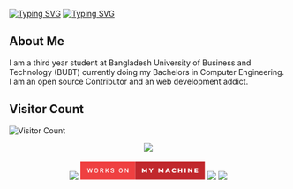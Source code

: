 [![Typing SVG](https://readme-typing-svg.herokuapp.com?font=Exo+2&size=24&duration=4000&pause=1000&center=true&vCenter=true&width=435&lines=Welcome+to+my+profile;It's+me+Alemam)](https://git.io/typing-svg)
[![Typing SVG](https://readme-typing-svg.herokuapp.com?font=Exo+2&size=24&duration=4000&pause=1000&color=40DF1E&center=true&vCenter=true&width=435&lines=Always+learning+new+things)](https://git.io/typing-svg)

## About Me
I am a third year student at Bangladesh University of Business and Technology (BUBT) currently doing my Bachelors in Computer Engineering. I am an open source Contributor and an web development addict.


## Visitor Count
![Visitor Count]((https://profile-counter.glitch.me/alemam242/count.svg))

<p align="center">
  <img src="https://readme-typing-svg.herokuapp.com/?center=true&vCenter=true&color=016EEA&width=800&lines=This+page+is+best+viewed+in+dark+mode.;Hope+you+enjoy!;Now+we+both+probably+need+to+get+back+to+coding" />
</p>

<p align="center">
  <img height="33.9px" src="https://forthebadge.com/images/badges/built-with-love.svg">
  <img height="33.9px" src="https://github.com/8BitJonny/8BitJonny/blob/master/worksOnMyMachine.svg">
  <img height="33.9px" src="https://forthebadge.com/images/badges/powered-by-black-magic.svg">
  <img height="33.9px" src="https://forthebadge.com/images/badges/makes-people-smile.svg">
</p>
